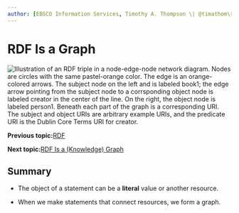 ```yaml
---
author: [EBSCO Information Services, Timothy A. Thompson \| @timathom\[@indieweb.social\]]
---
```


# RDF Is a Graph

![Illustration of an RDF triple in a node-edge-node network diagram. Nodes are circles with the same pastel-orange color. The edge is an orange-colored arrows. The subject node on the left and is labeled book1; the edge arrow pointing from the subject node to a corrsponding object node is labeled creator in the center of the line. On the right, the object node is labeled person1. Beneath each part of the graph is a corresponding URI. The subject and object URIs are arbitrary example URIs, and the predicate URI is the Dublin Core Terms URI for creator.](../../submaps/../img/rdf/rdf2.svg "RDF Triples as a Graph")

**Previous topic:**[RDF](../../day_1/lesson_1/rdf.md)

**Next topic:**[RDF Is a \(Knowledge\) Graph](../../day_1/lesson_1/rdf_is_a_knowledge_graph.md)

## Summary

-   The object of a statement can be a **literal** value or another resource.

-   When we make statements that connect resources, we form a graph.


